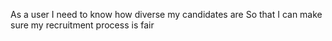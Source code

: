 As a user
I need to know how diverse my candidates are
So that I can make sure my recruitment process is fair
